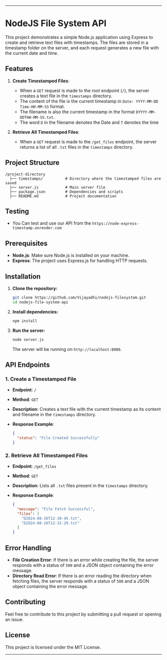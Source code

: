 
---

# NodeJS File System API

This project demonstrates a simple Node.js application using Express to create and retrieve text files with timestamps. The files are stored in a timestamp folder on the server, and each request generates a new file with the current date and time.

## Features

1. **Create Timestamped Files**:  
   - When a `GET` request is made to the root endpoint (`/`), the server creates a text file in the `timestamps` directory.
   - The content of the file is the current timestamp in `Date: YYYY-MM-DD Time:HH-MM-SS` format.
   - The filename is also the current timestamp in the format `DYYYY-MM-DDTHH-MM-SS.txt`.
   - The word `D` in the filename denotes the Date and `T` denotes the time

2. **Retrieve All Timestamped Files**:  
   - When a `GET` request is made to the `/get_files` endpoint, the server returns a list of all `.txt` files in the `timestamps` directory.

## Project Structure

```
/project-directory
  ├── timestamps/          # Directory where the timestamped files are saved
  ├── server.js            # Main server file
  ├── package.json         # Dependencies and scripts
  ├── README.md            # Project documentation
```

## Testing
- You Can test and use  our API from the
   ```https://node-express-timestamp.onrender.com```


## Prerequisites

- **Node.js**: Make sure Node.js is installed on your machine.
- **Express**: The project uses Express.js for handling HTTP requests.

## Installation

1. **Clone the repository:**

   ```bash
   git clone https://github.com/Vijayadhi/nodejs-filesystem.git
   cd nodejs-file-system-api
   ```

2. **Install dependencies:**

   ```bash
   npm install
   ```

3. **Run the server:**

   ```bash
   node server.js
   ```

   The server will be running on `http://localhost:8000`.

## API Endpoints

### 1. Create a Timestamped File

- **Endpoint**: `/`
- **Method**: `GET`
- **Description**: Creates a text file with the current timestamp as its content and filename in the `timestamps` directory.

- **Response Example**:
  ```json
  {
    "status": "File Created Successfully"
  }
  ```

### 2. Retrieve All Timestamped Files

- **Endpoint**: `/get_files`
- **Method**: `GET`
- **Description**: Lists all `.txt` files present in the `timestamps` directory.

- **Response Example**:
  ```json
  {
    "message": "File Fetch Successful",
    "files": [
      "D2024-08-26T12-30-45.txt",
      "D2024-08-26T12-32-20.txt"
    ]
  }
  ```

## Error Handling

- **File Creation Error**: If there is an error while creating the file, the server responds with a status of `500` and a JSON object containing the error message.
- **Directory Read Error**: If there is an error reading the directory when fetching files, the server responds with a status of `500` and a JSON object containing the error message.

## Contributing

Feel free to contribute to this project by submitting a pull request or opening an issue.

## License

This project is licensed under the MIT License.

---

